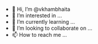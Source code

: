 - 👋 Hi, I’m @vkhambhaita
- 👀 I’m interested in ...
- 🌱 I’m currently learning ...
- 💞️ I’m looking to collaborate on ...
- 📫 How to reach me ...

<!---
vkhambhaita/vkhambhaita is a ✨ special ✨ repository because its `README.md` (this file) appears on your GitHub profile.
You can click the Preview link to take a look at your changes.
--->
